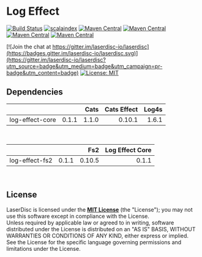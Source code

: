 # Log Effect
[![Build Status](https://travis-ci.org/laserdisc-io/log-effect.svg?branch=master)](https://travis-ci.org/laserdisc-io/log-effect)
[![scalaindex](https://img.shields.io/badge/scalaindex-log--effect-orange.svg)](https://index.scala-lang.org/laserdisc-io/log-effect)
[![Maven Central](https://img.shields.io/maven-central/v/io.laserdisc/log-effect-core_2.11.svg?label=core%202.11&colorB=2282c3)](https://maven-badges.herokuapp.com/maven-central/io.laserdisc/log-effect-core_2.11)
[![Maven Central](https://img.shields.io/maven-central/v/io.laserdisc/log-effect-core_2.12.svg?label=core%202.12&colorB=2282c3)](https://maven-badges.herokuapp.com/maven-central/io.laserdisc/log-effect-core_2.12)
[![Maven Central](https://img.shields.io/maven-central/v/io.laserdisc/log-effect-fs2_2.11.svg?label=fs2%202.11&colorB=2282c3)](https://maven-badges.herokuapp.com/maven-central/io.laserdisc/log-effect-fs2_2.11)
[![Maven Central](https://img.shields.io/maven-central/v/io.laserdisc/log-effect-fs2_2.12.svg?label=fs2%202.12&colorB=2282c3)](https://maven-badges.herokuapp.com/maven-central/io.laserdisc/log-effect-fs2_2.12)

[![Join the chat at https://gitter.im/laserdisc-io/laserdisc](https://badges.gitter.im/laserdisc-io/laserdisc.svg)](https://gitter.im/laserdisc-io/laserdisc?utm_source=badge&utm_medium=badge&utm_campaign=pr-badge&utm_content=badge)
[![License: MIT](https://img.shields.io/badge/License-MIT-blue.svg)](https://raw.githubusercontent.com/laserdisc-io/log-effect/master/LICENSE)


## Dependencies

|                 |       | Cats  | Cats Effect | Log4s  |
| --------------- | -----:| -----:| -----------:| ------:|
| log-effect-core | 0.1.1 | 1.1.0 | 0.10.1      | 1.6.1  |

<br>

|                 |       | Fs2    | Log Effect Core   |
| --------------- | -----:| ------:| -----------------:|
| log-effect-fs2  | 0.1.1 | 0.10.5 | 0.1.1             |

<br>

## License

LaserDisc is licensed under the **[MIT License](LICENSE)** (the "License"); you may not use this software except in
compliance with the License. <br>Unless required by applicable law or agreed to in writing, software distributed under the License is distributed on an
"AS IS" BASIS, WITHOUT WARRANTIES OR CONDITIONS OF ANY KIND, either express or implied.
See the License for the specific language governing permissions and limitations under the License.
